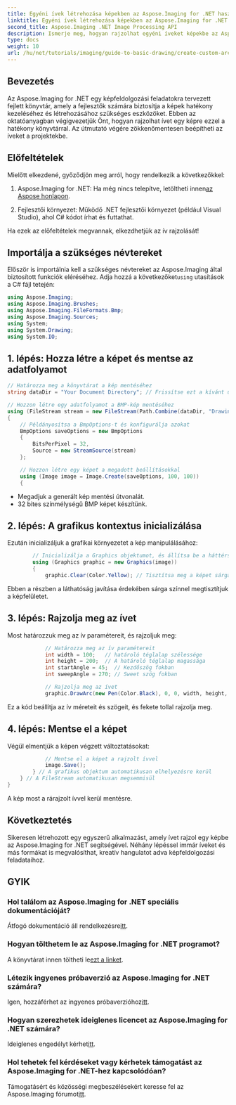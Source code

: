 ```yaml
---
title: Egyéni ívek létrehozása képekben az Aspose.Imaging for .NET használatával
linktitle: Egyéni ívek létrehozása képekben az Aspose.Imaging for .NET használatával
second_title: Aspose.Imaging .NET Image Processing API
description: Ismerje meg, hogyan rajzolhat egyéni íveket képekbe az Aspose.Imaging for .NET segítségével. Kövesse a lépésenkénti utasításokat a kép beállításához, a grafikai környezet inicializálásához, az ívparaméterek meghatározásához és a végső kimenet mentéséhez.
type: docs
weight: 10
url: /hu/net/tutorials/imaging/guide-to-basic-drawing/create-custom-arc-in-images/
---
```

## Bevezetés

Az Aspose.Imaging for .NET egy képfeldolgozási feladatokra tervezett fejlett könyvtár, amely a fejlesztők számára biztosítja a képek hatékony kezeléséhez és létrehozásához szükséges eszközöket. Ebben az oktatóanyagban végigvezetjük Önt, hogyan rajzolhat ívet egy képre ezzel a hatékony könyvtárral. Az útmutató végére zökkenőmentesen beépítheti az íveket a projektekbe.

## Előfeltételek

Mielőtt elkezdené, győződjön meg arról, hogy rendelkezik a következőkkel:

1.  Aspose.Imaging for .NET: Ha még nincs telepítve, letöltheti innen[az Aspose honlapon](https://releases.aspose.com/imaging/net/).

2. Fejlesztői környezet: Működő .NET fejlesztői környezet (például Visual Studio), ahol C# kódot írhat és futtathat.

Ha ezek az előfeltételek megvannak, elkezdhetjük az ív rajzolását!

## Importálja a szükséges névtereket

Először is importálnia kell a szükséges névtereket az Aspose.Imaging által biztosított funkciók eléréséhez. Adja hozzá a következőket`using` utasítások a C# fájl tetején:

```csharp
using Aspose.Imaging;
using Aspose.Imaging.Brushes;
using Aspose.Imaging.FileFormats.Bmp;
using Aspose.Imaging.Sources;
using System;
using System.Drawing;
using System.IO;
```

## 1. lépés: Hozza létre a képet és mentse az adatfolyamot

```csharp
// Határozza meg a könyvtárat a kép mentéséhez
string dataDir = "Your Document Directory"; // Frissítse ezt a kívánt útvonalra

// Hozzon létre egy adatfolyamot a BMP-kép mentéséhez
using (FileStream stream = new FileStream(Path.Combine(dataDir, "DrawingArc_out.bmp"), FileMode.Create))
{
    // Példányosítsa a BmpOptions-t és konfigurálja azokat
    BmpOptions saveOptions = new BmpOptions
    {
        BitsPerPixel = 32,
        Source = new StreamSource(stream)
    };

    // Hozzon létre egy képet a megadott beállításokkal
    using (Image image = Image.Create(saveOptions, 100, 100))
    {
```

- Megadjuk a generált kép mentési útvonalát.
- 32 bites színmélységű BMP képet készítünk.

## 2. lépés: A grafikus kontextus inicializálása

Ezután inicializáljuk a grafikai környezetet a kép manipulálásához:

```csharp
        // Inicializálja a Graphics objektumot, és állítsa be a háttérszínt
        using (Graphics graphic = new Graphics(image))
        {
            graphic.Clear(Color.Yellow); // Tisztítsa meg a képet sárga háttérrel
```

Ebben a részben a láthatóság javítása érdekében sárga színnel megtisztítjuk a képfelületet.

## 3. lépés: Rajzolja meg az ívet

Most határozzuk meg az ív paramétereit, és rajzoljuk meg:

```csharp
            // Határozza meg az ív paramétereit
            int width = 100;   // határoló téglalap szélessége
            int height = 200;  // A határoló téglalap magassága
            int startAngle = 45;  // Kezdőszög fokban
            int sweepAngle = 270; // Sweet szög fokban

            // Rajzolja meg az ívet
            graphic.DrawArc(new Pen(Color.Black), 0, 0, width, height, startAngle, sweepAngle);
```

Ez a kód beállítja az ív méreteit és szögeit, és fekete tollal rajzolja meg.

## 4. lépés: Mentse el a képet

Végül elmentjük a képen végzett változtatásokat:

```csharp
            // Mentse el a képet a rajzolt ívvel
            image.Save();
        } // A grafikus objektum automatikusan elhelyezésre kerül
    } // A FileStream automatikusan megsemmisül
}
```

A kép most a rárajzolt ívvel kerül mentésre.

## Következtetés

Sikeresen létrehozott egy egyszerű alkalmazást, amely ívet rajzol egy képbe az Aspose.Imaging for .NET segítségével. Néhány lépéssel immár íveket és más formákat is megvalósíthat, kreatív hangulatot adva képfeldolgozási feladataihoz.

## GYIK

### Hol találom az Aspose.Imaging for .NET speciális dokumentációját?

 Átfogó dokumentáció áll rendelkezésre[itt](https://reference.aspose.com/imaging/net/).

### Hogyan tölthetem le az Aspose.Imaging for .NET programot?

 A könyvtárat innen töltheti le[ezt a linket](https://releases.aspose.com/imaging/net/).

### Létezik ingyenes próbaverzió az Aspose.Imaging for .NET számára?

 Igen, hozzáférhet az ingyenes próbaverzióhoz[itt](https://releases.aspose.com/).

### Hogyan szerezhetek ideiglenes licencet az Aspose.Imaging for .NET számára?

 Ideiglenes engedélyt kérhet[itt](https://purchase.conholdate.com/temporary-license/).

### Hol tehetek fel kérdéseket vagy kérhetek támogatást az Aspose.Imaging for .NET-hez kapcsolódóan?

 Támogatásért és közösségi megbeszélésekért keresse fel az Aspose.Imaging fórumot[itt](https://forum.aspose.com/).
